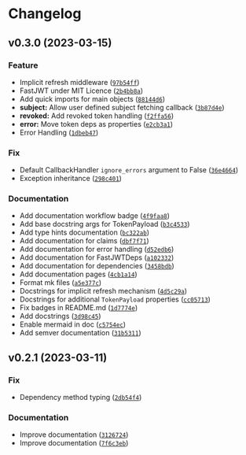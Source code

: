# Changelog

<!--next-version-placeholder-->

## v0.3.0 (2023-03-15)
### Feature
* Implicit refresh middleware ([`97b54ff`](https://github.com/ocarinow/fastjwt/commit/97b54ff619c73c04605da27cb17e05ecb05cdb4b))
* FastJWT under MIT Licence ([`2b4bb8a`](https://github.com/ocarinow/fastjwt/commit/2b4bb8a7be90be54bd6593d3ff6e3ef9ded1e72b))
* Add quick imports for main objects ([`88144d6`](https://github.com/ocarinow/fastjwt/commit/88144d640b7de620e5a5b61bcea2f8b6424fa978))
* **subject:** Allow user defined subject fetching callback ([`3b87d4e`](https://github.com/ocarinow/fastjwt/commit/3b87d4e5bdbbc4cd2afc88ce69f55c1e9601e609))
* **revoked:** Add revoked token handling ([`f2ffa56`](https://github.com/ocarinow/fastjwt/commit/f2ffa5619116143892a60a5c2221394dc23d6b37))
* **error:** Move token deps as properties ([`e2cb3a1`](https://github.com/ocarinow/fastjwt/commit/e2cb3a15c3ccc47f8d5399b32f90844a234d73d6))
* Error Handling ([`1dbeb47`](https://github.com/ocarinow/fastjwt/commit/1dbeb477e1746a6d0c3dbdafdee1cb22d83d780e))

### Fix
* Default CallbackHandler `ignore_errors` argument to False ([`36e4664`](https://github.com/ocarinow/fastjwt/commit/36e4664db0771c0b7557d8bcebcb005c1b6819e8))
* Exception inheritance ([`298c401`](https://github.com/ocarinow/fastjwt/commit/298c4011a1d53943bee47d283427886fa04b2d0e))

### Documentation
* Add documentation workflow badge ([`4f9faa8`](https://github.com/ocarinow/fastjwt/commit/4f9faa88a455dfece76b28babd3d53d37eb3ee1e))
* Add base docstring args for TokenPayload ([`b3c4533`](https://github.com/ocarinow/fastjwt/commit/b3c45335383964e2b6824c0f940ac52fc236f07a))
* Add type hints documentation ([`bc322ab`](https://github.com/ocarinow/fastjwt/commit/bc322abb26182bc1ac1e1665587faf23e7edebbb))
* Add documentation for claims ([`dbf7f71`](https://github.com/ocarinow/fastjwt/commit/dbf7f71a18f55caa9ef88001e04b879416a08db1))
* Add documentation for error handling ([`d52edb6`](https://github.com/ocarinow/fastjwt/commit/d52edb653f61aec7e6ecf3757e5b3c0d5b1827ea))
* Add documentation for FastJWTDeps ([`a102332`](https://github.com/ocarinow/fastjwt/commit/a1023323ebba1648bf1fa8d808c3a1549a1ae282))
* Add documentation for dependencies ([`3458bdb`](https://github.com/ocarinow/fastjwt/commit/3458bdb8da11f3cd04de063a6f0ca27724753721))
* Add documentation pages ([`4cb1a14`](https://github.com/ocarinow/fastjwt/commit/4cb1a14baba3b1391bbbd62da7d0b76adbaa88b7))
* Format mk files ([`a5e377c`](https://github.com/ocarinow/fastjwt/commit/a5e377c294be16bfff35fb086c61f2d400c4f40d))
* Docstrings for implicit refresh mechanism ([`4d5c29a`](https://github.com/ocarinow/fastjwt/commit/4d5c29ada2775225c1850f85498fd93c32969331))
* Docstrings for additional `TokenPayload` properties ([`cc05713`](https://github.com/ocarinow/fastjwt/commit/cc057138f1ad53f7e1885a02738b102f96fa44e5))
* Fix badges in README.md ([`1d7774e`](https://github.com/ocarinow/fastjwt/commit/1d7774e2ffcad27199a8fc43e7a520d9294d92ca))
* Add docstrings ([`3d98c45`](https://github.com/ocarinow/fastjwt/commit/3d98c453dedee4c1dadbc8331cb2fd3dce103fc9))
* Enable mermaid in doc ([`c5754ec`](https://github.com/ocarinow/fastjwt/commit/c5754ec7cfb8475c20c31360d0d23adfc262ab93))
* Add semver documentation ([`31b5311`](https://github.com/ocarinow/fastjwt/commit/31b5311fbd9c7c3a324fecc2a39ed85af916baab))

## v0.2.1 (2023-03-11)
### Fix
* Dependency method typing ([`2db54f4`](https://github.com/ocarinow/fastjwt/commit/2db54f49a82bc8927729d206748467d84818868a))

### Documentation
* Improve documentation ([`3126724`](https://github.com/ocarinow/fastjwt/commit/31267246ebee237881ef680562ce69d24f3af1c2))
* Improve documentation ([`7f6c3eb`](https://github.com/ocarinow/fastjwt/commit/7f6c3eb6d09e43c45a753a854c12723c68925498))
